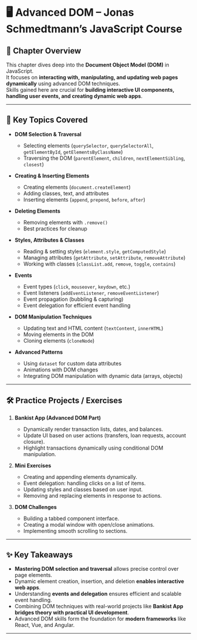 # 🖥️ Advanced DOM – Jonas Schmedtmann’s JavaScript Course

## 📘 Chapter Overview
This chapter dives deep into the **Document Object Model (DOM)** in JavaScript.  
It focuses on **interacting with, manipulating, and updating web pages dynamically** using advanced DOM techniques.  
Skills gained here are crucial for **building interactive UI components, handling user events, and creating dynamic web apps**.

---

## 🧩 Key Topics Covered
- **DOM Selection & Traversal**
  - Selecting elements (`querySelector`, `querySelectorAll`, `getElementById`, `getElementsByClassName`)
  - Traversing the DOM (`parentElement`, `children`, `nextElementSibling`, `closest`)

- **Creating & Inserting Elements**
  - Creating elements (`document.createElement`)
  - Adding classes, text, and attributes
  - Inserting elements (`append`, `prepend`, `before`, `after`)

- **Deleting Elements**
  - Removing elements with `.remove()`
  - Best practices for cleanup

- **Styles, Attributes & Classes**
  - Reading & setting styles (`element.style`, `getComputedStyle`)
  - Managing attributes (`getAttribute`, `setAttribute`, `removeAttribute`)
  - Working with classes (`classList.add`, `remove`, `toggle`, `contains`)

- **Events**
  - Event types (`click`, `mouseover`, `keydown`, etc.)
  - Event listeners (`addEventListener`, `removeEventListener`)
  - Event propagation (bubbling & capturing)
  - Event delegation for efficient event handling

- **DOM Manipulation Techniques**
  - Updating text and HTML content (`textContent`, `innerHTML`)
  - Moving elements in the DOM
  - Cloning elements (`cloneNode`)

- **Advanced Patterns**
  - Using `dataset` for custom data attributes
  - Animations with DOM changes
  - Integrating DOM manipulation with dynamic data (arrays, objects)

---

## 🛠️ Practice Projects / Exercises
1. **Bankist App (Advanced DOM Part)**
   - Dynamically render transaction lists, dates, and balances.
   - Update UI based on user actions (transfers, loan requests, account closure).
   - Highlight transactions dynamically using conditional DOM manipulation.
   
2. **Mini Exercises**
   - Creating and appending elements dynamically.
   - Event delegation: handling clicks on a list of items.
   - Updating styles and classes based on user input.
   - Removing and replacing elements in response to actions.

3. **DOM Challenges**
   - Building a tabbed component interface.
   - Creating a modal window with open/close animations.
   - Implementing smooth scrolling to sections.

---

## ✨ Key Takeaways
- **Mastering DOM selection and traversal** allows precise control over page elements.  
- Dynamic element creation, insertion, and deletion **enables interactive web apps**.  
- Understanding **events and delegation** ensures efficient and scalable event handling.  
- Combining DOM techniques with real-world projects like **Bankist App** **bridges theory with practical UI development**.  
- Advanced DOM skills form the foundation for **modern frameworks** like React, Vue, and Angular.

---
